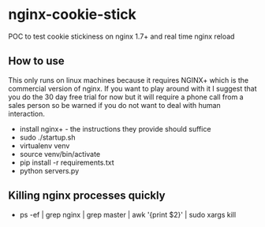 # nginx-cookie-stick
POC to test cookie stickiness on nginx 1.7+ and real time nginx reload

## How to use
This only runs on linux machines because it requires NGINX+ which is the commercial 
version of nginx.  If you want to play around with it I suggest that you do the 30 day
free trial for now but it will require a phone call from a sales person so be warned
if you do not want to deal with human interaction.
- install nginx+ - the instructions they provide should suffice
- sudo ./startup.sh
- virtualenv venv
- source venv/bin/activate
- pip install -r requirements.txt
- python servers.py


## Killing nginx processes quickly
- ps -ef | grep nginx | grep master | awk '{print $2}' | sudo xargs kill